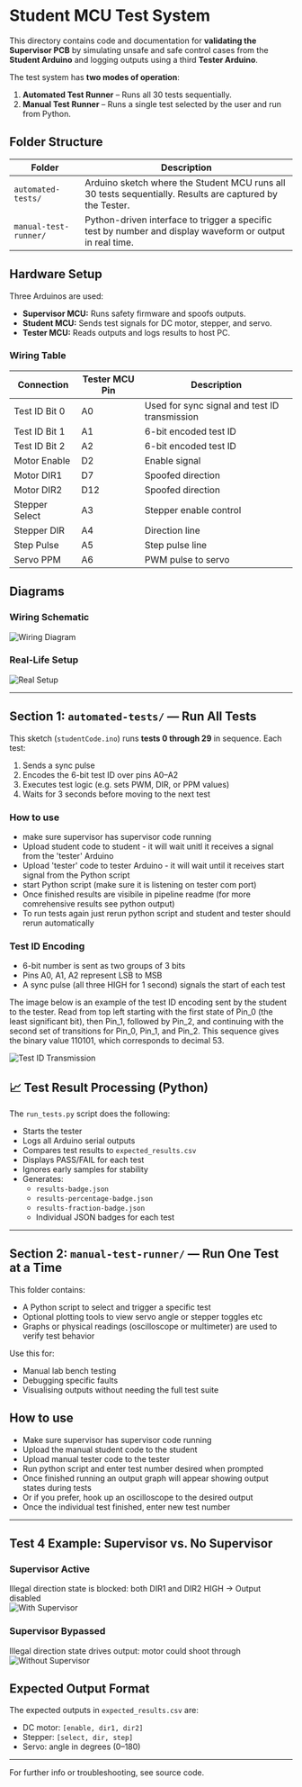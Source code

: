 # Student MCU Test System

This directory contains code and documentation for **validating the Supervisor PCB** by simulating unsafe and safe control cases from the **Student Arduino** and logging outputs using a third **Tester Arduino**.

The test system has **two modes of operation**:
1. **Automated Test Runner** – Runs all 30 tests sequentially.
2. **Manual Test Runner** – Runs a single test selected by the user and run from Python.


## Folder Structure

| Folder | Description |
|--------|-------------|
| `automated-tests/` | Arduino sketch where the Student MCU runs all 30 tests sequentially. Results are captured by the Tester. |
| `manual-test-runner/` | Python-driven interface to trigger a specific test by number and display waveform or output in real time. |


## Hardware Setup

Three Arduinos are used:
- **Supervisor MCU:** Runs safety firmware and spoofs outputs.
- **Student MCU:** Sends test signals for DC motor, stepper, and servo.
- **Tester MCU:** Reads outputs and logs results to host PC.

### Wiring Table

| Connection | Tester MCU Pin | Description |
|-----------|----------------|-------------|
| Test ID Bit 0 | A0 | Used for sync signal and test ID transmission |
| Test ID Bit 1 | A1 | 6-bit encoded test ID |
| Test ID Bit 2 | A2 | 6-bit encoded test ID |
| Motor Enable | D2 | Enable signal |
| Motor DIR1 | D7 | Spoofed direction |
| Motor DIR2 | D12 | Spoofed direction |
| Stepper Select | A3 | Stepper enable control |
| Stepper DIR | A4 | Direction line |
| Step Pulse | A5 | Step pulse line |
| Servo PPM | A6 | PWM pulse to servo |

## Diagrams

### Wiring Schematic
![Wiring Diagram](../docs/images/figure61.png)

### Real-Life Setup
![Real Setup](../docs/images/real_life_setup.jpg)

---

## Section 1: `automated-tests/` — Run All Tests

This sketch (`studentCode.ino`) runs **tests 0 through 29** in sequence. Each test:

1. Sends a sync pulse
2. Encodes the 6-bit test ID over pins A0–A2
3. Executes test logic (e.g. sets PWM, DIR, or PPM values)
4. Waits for 3 seconds before moving to the next test

### How to use
- make sure supervisor has supervisor code running
- Upload student code to student - it will wait unitl it receives a signal from the 'tester' Arduino
- Upload 'tester' code to tester Arduino - it will wait until it receives start signal from the Python script
- start Python script (make sure it is listening on tester com port)
- Once finished results are visibile in pipeline readme (for more comrehensive results see python output)
- To run tests again just rerun python script and student and tester should rerun automatically

### Test ID Encoding

- 6-bit number is sent as two groups of 3 bits
- Pins A0, A1, A2 represent LSB to MSB
- A sync pulse (all three HIGH for 1 second) signals the start of each test

The image below is an example of the test ID encoding sent by the student to the tester.  Read from top left starting with the first state of Pin_0 (the least significant bit), then Pin_1,
followed by Pin_2, and continuing with the second set of transitions for Pin_0, Pin_1, and Pin_2.
This sequence gives the binary value 110101, which corresponds to decimal 53.

![Test ID Transmission](../docs/images/figure62.png)


## 📈 Test Result Processing (Python)

The `run_tests.py` script does the following:
- Starts the tester
- Logs all Arduino serial outputs
- Compares test results to `expected_results.csv`
- Displays PASS/FAIL for each test
- Ignores early samples for stability
- Generates:
  - `results-badge.json`
  - `results-percentage-badge.json`
  - `results-fraction-badge.json`
  - Individual JSON badges for each test

---

## Section 2: `manual-test-runner/` — Run One Test at a Time

This folder contains:
- A Python script to select and trigger a specific test
- Optional plotting tools to view servo angle or stepper toggles etc
- Graphs or physical readings (oscilloscope or multimeter) are used to verify test behavior

Use this for:
- Manual lab bench testing
- Debugging specific faults
- Visualising outputs without needing the full test suite

## How to use
- Make sure supervisor has supervisor code running
- Upload the manual student code to the student
- Upload manual tester code to the tester
- Run python script and enter test number desired when prompted
- Once finished running an output graph will appear showing output states during tests
- Or if you prefer, hook up an oscilloscope to the desired output
- Once the individual test finished, enter new test number
  
---

## Test 4 Example: Supervisor vs. No Supervisor

### Supervisor Active  
Illegal direction state is blocked: both DIR1 and DIR2 HIGH → Output disabled  
![With Supervisor](../docs/images/figure64.png)

### Supervisor Bypassed  
Illegal direction state drives output: motor could shoot through  
![Without Supervisor](../docs/images/figure65.png)

## Expected Output Format

The expected outputs in `expected_results.csv` are:
- DC motor: `[enable, dir1, dir2]`
- Stepper: `[select, dir, step]`
- Servo: angle in degrees (0–180)

---

For further info or troubleshooting, see source code.

